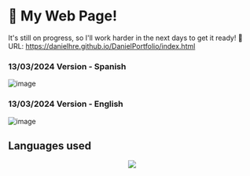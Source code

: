 # 🚀 My Web Page!

It's still on progress, so I'll work harder in the next days to get it ready!
📲 URL: https://danielhre.github.io/DanielPortfolio/index.html



### 13/03/2024 Version - Spanish
![image](https://github.com/user-attachments/assets/9c1aace3-51e6-453f-95ed-7230e47eadf7)

### 13/03/2024 Version - English
![image](https://github.com/user-attachments/assets/55f0c9a3-f971-48d0-b051-24499a3a11d8)

## Languages used
<p align="center">
  <a href="https://skillicons.dev">
    <img src="https://skillicons.dev/icons?i=git,html,css" />
  </a>
</p>
